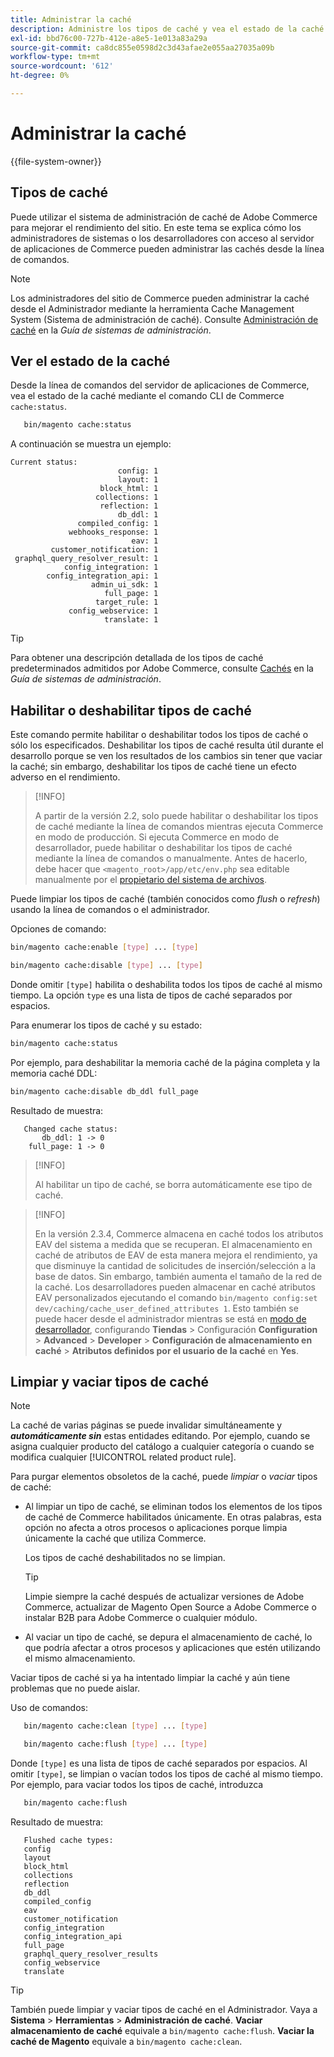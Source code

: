 ```yaml
---
title: Administrar la caché
description: Administre los tipos de caché y vea el estado de la caché desde la línea de comandos utilizando la CLI de Commerce
exl-id: bbd76c00-727b-412e-a8e5-1e013a83a29a
source-git-commit: ca8dc855e0598d2c3d43afae2e055aa27035a09b
workflow-type: tm+mt
source-wordcount: '612'
ht-degree: 0%

---
```


# Administrar la caché

{{file-system-owner}}

## Tipos de caché

Puede utilizar el sistema de administración de caché de Adobe Commerce para mejorar el rendimiento del sitio. En este tema se explica cómo los administradores de sistemas o los desarrolladores con acceso al servidor de aplicaciones de Commerce pueden administrar las cachés desde la línea de comandos.

>[!NOTE]
>
>
>Los administradores del sitio de Commerce pueden administrar la caché desde el Administrador mediante la herramienta Cache Management System (Sistema de administración de caché). Consulte [Administración de caché](https://experienceleague.adobe.com/en/docs/commerce-admin/systems/tools/cache-management) en la _Guía de sistemas de administración_.


## Ver el estado de la caché

Desde la línea de comandos del servidor de aplicaciones de Commerce, vea el estado de la caché mediante el comando CLI de Commerce `cache:status`.

```bash
   bin/magento cache:status
```

<!-- where `--bootstrap=` is a URL-encoded associative array of Commerce [application bootstrap parameters](../bootstrap/set-parameters.md) and values. -->

A continuación se muestra un ejemplo:

```
Current status:
                        config: 1
                        layout: 1
                    block_html: 1
                   collections: 1
                    reflection: 1
                        db_ddl: 1
               compiled_config: 1
             webhooks_response: 1
                           eav: 1
         customer_notification: 1
 graphql_query_resolver_result: 1
            config_integration: 1
        config_integration_api: 1
                  admin_ui_sdk: 1
                     full_page: 1
                   target_rule: 1
             config_webservice: 1
                     translate: 1
```

>[!TIP]
>
>Para obtener una descripción detallada de los tipos de caché predeterminados admitidos por Adobe Commerce, consulte [Cachés](https://experienceleague.adobe.com/en/docs/commerce-admin/systems/tools/cache-management#caches) en la _Guía de sistemas de administración_.


## Habilitar o deshabilitar tipos de caché

Este comando permite habilitar o deshabilitar todos los tipos de caché o sólo los especificados. Deshabilitar los tipos de caché resulta útil durante el desarrollo porque se ven los resultados de los cambios sin tener que vaciar la caché; sin embargo, deshabilitar los tipos de caché tiene un efecto adverso en el rendimiento.

>[!INFO]
>
>A partir de la versión 2.2, solo puede habilitar o deshabilitar los tipos de caché mediante la línea de comandos mientras ejecuta Commerce en modo de producción. Si ejecuta Commerce en modo de desarrollador, puede habilitar o deshabilitar los tipos de caché mediante la línea de comandos o manualmente. Antes de hacerlo, debe hacer que `<magento_root>/app/etc/env.php` sea editable manualmente por el [propietario del sistema de archivos](../../installation/prerequisites/file-system/overview.md).

Puede limpiar los tipos de caché (también conocidos como _flush_ o _refresh_) usando la línea de comandos o el administrador.

Opciones de comando:

```bash
bin/magento cache:enable [type] ... [type]
```

```bash
bin/magento cache:disable [type] ... [type]
```

Donde omitir `[type]` habilita o deshabilita todos los tipos de caché al mismo tiempo. La opción `type` es una lista de tipos de caché separados por espacios.

<!-- `--bootstrap=` is a URL-encoded associative array of Commerce [application bootstrap parameters](../bootstrap/set-parameters.md#bootstrap-parameters) and values. -->

Para enumerar los tipos de caché y su estado:

```bash
bin/magento cache:status
```

Por ejemplo, para deshabilitar la memoria caché de la página completa y la memoria caché DDL:

```bash
bin/magento cache:disable db_ddl full_page
```

Resultado de muestra:

```
   Changed cache status:
       db_ddl: 1 -> 0
    full_page: 1 -> 0
```

>[!INFO]
>
>Al habilitar un tipo de caché, se borra automáticamente ese tipo de caché.

>[!INFO]
>
>En la versión 2.3.4, Commerce almacena en caché todos los atributos EAV del sistema a medida que se recuperan. El almacenamiento en caché de atributos de EAV de esta manera mejora el rendimiento, ya que disminuye la cantidad de solicitudes de inserción/selección a la base de datos. Sin embargo, también aumenta el tamaño de la red de la caché. Los desarrolladores pueden almacenar en caché atributos EAV personalizados ejecutando el comando `bin/magento config:set dev/caching/cache_user_defined_attributes 1`. Esto también se puede hacer desde el administrador mientras se está en [modo de desarrollador](../bootstrap/application-modes.md), configurando **Tiendas** > Configuración **Configuration** > **Advanced** > **Developer** > **Configuración de almacenamiento en caché** > **Atributos definidos por el usuario de la caché** en **Yes**.

## Limpiar y vaciar tipos de caché

>[!NOTE]
>
>La caché de varias páginas se puede invalidar simultáneamente y **_automáticamente sin_** estas entidades editando. Por ejemplo, cuando se asigna cualquier producto del catálogo a cualquier categoría o cuando se modifica cualquier [!UICONTROL related product rule].

Para purgar elementos obsoletos de la caché, puede _limpiar_ o _vaciar_ tipos de caché:

- Al limpiar un tipo de caché, se eliminan todos los elementos de los tipos de caché de Commerce habilitados únicamente. En otras palabras, esta opción no afecta a otros procesos o aplicaciones porque limpia únicamente la caché que utiliza Commerce.

  Los tipos de caché deshabilitados no se limpian.

  >[!TIP]
  >
  >Limpie siempre la caché después de actualizar versiones de Adobe Commerce, actualizar de Magento Open Source a Adobe Commerce o instalar B2B para Adobe Commerce o cualquier módulo.

- Al vaciar un tipo de caché, se depura el almacenamiento de caché, lo que podría afectar a otros procesos y aplicaciones que estén utilizando el mismo almacenamiento.

Vaciar tipos de caché si ya ha intentado limpiar la caché y aún tiene problemas que no puede aislar.

Uso de comandos:

```bash
   bin/magento cache:clean [type] ... [type]
```

```bash
   bin/magento cache:flush [type] ... [type]
```

Donde `[type]` es una lista de tipos de caché separados por espacios. Al omitir `[type]`, se limpian o vacían todos los tipos de caché al mismo tiempo. Por ejemplo, para vaciar todos los tipos de caché, introduzca

```bash
   bin/magento cache:flush
```

Resultado de muestra:

```
   Flushed cache types:
   config
   layout
   block_html
   collections
   reflection
   db_ddl
   compiled_config
   eav
   customer_notification
   config_integration
   config_integration_api
   full_page
   graphql_query_resolver_results
   config_webservice
   translate
```

>[!TIP]
>
>También puede limpiar y vaciar tipos de caché en el Administrador. Vaya a **Sistema** > **Herramientas** > **Administración de caché**. **Vaciar almacenamiento de caché** equivale a `bin/magento cache:flush`. **Vaciar la caché de Magento** equivale a `bin/magento cache:clean`.

